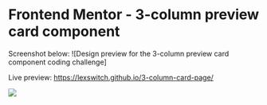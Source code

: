 # Frontend Mentor - 3-column preview card component

Screenshot below:
![Design preview for the 3-column preview card component coding challenge]

Live preview:
https://lexswitch.github.io/3-column-card-page/

<p float="left"><img src="https://i.postimg.cc/Pqjbwkvj/Screenshot-253.png" ></p>


